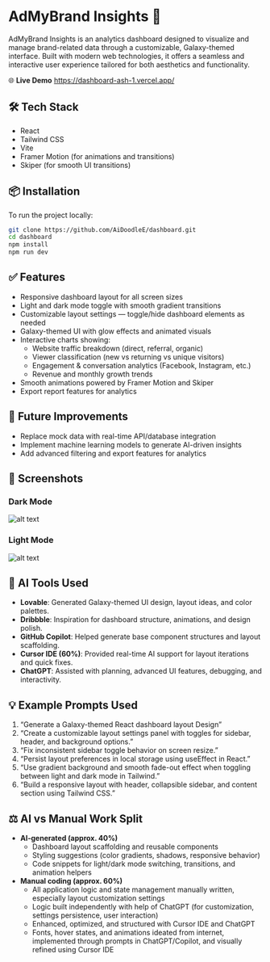# AdMyBrand Insights 🚀

AdMyBrand Insights is an analytics dashboard designed to visualize and manage brand-related data through a customizable, Galaxy-themed interface. Built with modern web technologies, it offers a seamless and interactive user experience tailored for both aesthetics and functionality.

🌐 **Live Demo**
https://dashboard-ash-1.vercel.app/

## 🛠 Tech Stack
- React
- Tailwind CSS
- Vite
- Framer Motion (for animations and transitions)
- Skiper (for smooth UI transitions)

## 📦 Installation
To run the project locally:
```sh
git clone https://github.com/AiDoodleE/dashboard.git
cd dashboard
npm install
npm run dev
```

## ✅ Features
- Responsive dashboard layout for all screen sizes
- Light and dark mode toggle with smooth gradient transitions
- Customizable layout settings — toggle/hide dashboard elements as needed
- Galaxy-themed UI with glow effects and animated visuals
- Interactive charts showing:
  - Website traffic breakdown (direct, referral, organic)
  - Viewer classification (new vs returning vs unique visitors)
  - Engagement & conversation analytics (Facebook, Instagram, etc.)
  - Revenue and monthly growth trends
- Smooth animations powered by Framer Motion and Skiper
- Export report features for analytics

## 🚧 Future Improvements
- Replace mock data with real-time API/database integration
- Implement machine learning models to generate AI-driven insights
- Add advanced filtering and export features for analytics

## 📸 Screenshots
### Dark Mode
![alt text](image-2.png)
### Light Mode
![alt text](image-1.png)

## 🤖 AI Tools Used
- **Lovable**: Generated Galaxy-themed UI design, layout ideas, and color palettes.
- **Dribbble**: Inspiration for dashboard structure, animations, and design polish.
- **GitHub Copilot**: Helped generate base component structures and layout scaffolding.
- **Cursor IDE (60%)**: Provided real-time AI support for layout iterations and quick fixes.
- **ChatGPT**: Assisted with planning, advanced UI features, debugging, and interactivity.

## 💡 Example Prompts Used
1. “Generate a Galaxy-themed React dashboard layout Design”
2. “Create a customizable layout settings panel with toggles for sidebar, header, and background options.”
3. “Fix inconsistent sidebar toggle behavior on screen resize.”
4. “Persist layout preferences in local storage using useEffect in React.”
5. “Use gradient background and smooth fade-out effect when toggling between light and dark mode in Tailwind.”
6. “Build a responsive layout with header, collapsible sidebar, and content section using Tailwind CSS.”

## ⚖️ AI vs Manual Work Split
- **AI-generated (approx. 40%)**
  - Dashboard layout scaffolding and reusable components
  - Styling suggestions (color gradients, shadows, responsive behavior)
  - Code snippets for light/dark mode switching, transitions, and animation helpers
- **Manual coding (approx. 60%)**
  - All application logic and state management manually written, especially layout customization settings
  - Logic built independently with help of ChatGPT (for customization, settings persistence, user interaction)
  - Enhanced, optimized, and structured with Cursor IDE and ChatGPT
  - Fonts, hover states, and animations ideated from internet, implemented through prompts in ChatGPT/Copilot, and visually refined using Cursor IDE



